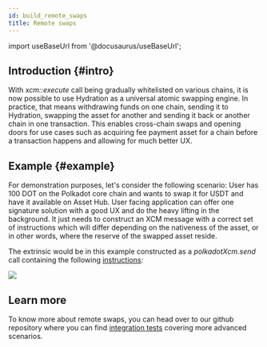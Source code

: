 ```yaml
---
id: build_remote_swaps
title: Remote swaps
---
```


import useBaseUrl from '@docusaurus/useBaseUrl';

## Introduction {#intro}
With _xcm::execute_ call being gradually whitelisted on various chains, it is now possible to use Hydration as a universal atomic swapping engine. In practice, that means withdrawing funds on one chain, sending it to Hydration, swapping the asset for another and sending it back or another chain in one transaction. This enables cross-chain swaps and opening doors for use cases such as acquiring fee payment asset for a chain before a transaction happens and allowing for much better UX.

## Example {#example}
For demonstration purposes, let's consider the following scenario:
User has 100 DOT on the Polkadot core chain and wants to swap it for USDT and have it available on Asset Hub. User facing application can offer one signature solution with a good UX and do the heavy lifting in the background. It just needs to construct an XCM message with a correct set of instructions which will differ depending on the nativeness of the asset, or in other words, where the reserve of the swapped asset reside.

The extrinsic would be in this example constructed as a _polkadotXcm.send_ call containing the following [instructions](https://github.com/paritytech/xcm-format):

<div style={{textAlign: 'center'}}>
  <img src={useBaseUrl('/build_remote_swaps/xcm_execute.png')} />
</div>

## Learn more
To know more about remote swaps, you can head over to our github repository where you can find [integration tests](https://github.com/galacticcouncil/HydraDX-node/blob/769c33d63d24356791c2f0e276350ebdc2914005/integration-tests/src/exchange_asset.rs#L341) covering more advanced scenarios.

